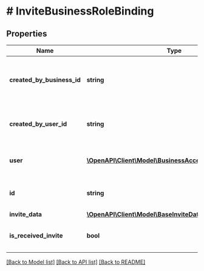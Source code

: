 # # InviteBusinessRoleBinding

## Properties

Name | Type | Description | Notes
------------ | ------------- | ------------- | -------------
**created_by_business_id** | **string** | Unique identifier for the business that created the invite/request. | [optional]
**created_by_user_id** | **string** | Unique identifier for the user that created the invite/request. | [optional]
**user** | [**\OpenAPI\Client\Model\BusinessAccessUserSummary**](BusinessAccessUserSummary.md) | Metadata for the user that updated the invite/request. | [optional]
**id** | **string** | Unique identifier of the invite/request. | [optional]
**invite_data** | [**\OpenAPI\Client\Model\BaseInviteDataResponseInviteData**](BaseInviteDataResponseInviteData.md) |  | [optional]
**is_received_invite** | **bool** | Indicates whether the invite/request was received. | [optional]

[[Back to Model list]](../../README.md#models) [[Back to API list]](../../README.md#endpoints) [[Back to README]](../../README.md)
